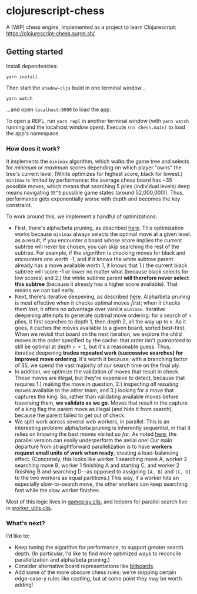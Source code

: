 # clojurescript-chess
A (WIP) chess engine, implemented as a project to learn Clojurescript: https://clojurescript-chess.surge.sh/

## Getting started
Install dependencies:
```
yarn install
```

Then start the `shadow-cljs` build in one terminal window...
```
yarn watch
```
...and open `localhost:9090` to load the app.

To open a REPL, run `yarn repl` in another terminal window (with `yarn watch` running and the localhost window open). Execute `(ns chess.main)` to load the app's namespace.

### How does it work?
It implements the `minimax` algorithm, which walks the game tree and selects for _minimum_ or _maximum_ scores depending on which player "owns" the tree's current level. (White optimizes for highest score, black for lowest.) `minimax` is limited by performance: the average chess board has ~35 possible moves, which means that searching 5 plies (individual levels) deep means navigating `35^5` possible game states (around 52,000,000!). Thus, performance gets exponentially worse with depth and becomes the key constraint.

To work around this, we implement a handful of optimizations:
* First, there's alpha/beta pruning, as described [here](https://www.freecodecamp.org/news/simple-chess-ai-step-by-step-1d55a9266977/). This optimization works because `minimax` always selects the optimal move at a given level: as a result, if you encounter a board whose score implies the current subtree will never be chosen, you can skip searching the rest of the subtree. For example, if the algorithm is checking moves for black and encounters one worth -1, and if it knows the white subtree parent already has a move available worth 1, it knows that 1.) the current black subtree will score -1 or lower no matter what (because black selects for low scores) and 2.) the white subtree parent **will therefore never select this subtree** (because it already has a higher score available). That means we can bail early.
* Next, there's iterative deepening, as described [here](https://www.gamedev.net/tutorials/_/technical/artificial-intelligence/chess-programming-part-iv-basic-search-r1171/). Alpha/beta pruning is most effective when it checks optimal moves _first_; when it checks them _last_, it offers no advantage over vanilla `minimax`. Iterative deepening attempts to generate optimal move ordering: for a search of `n` plies, it first searches to depth 1, then depth 2, all the way up to `n`. As it goes, it caches the moves available to a given board, sorted best-first. When we revisit that board on the next iteration, we explore the child moves in the order specified by the cache: that order isn't _guaranteed_ to still be optimal at depth `n + 1`, but it's a reasonable guess. Thus, iterative deepening **trades repeated work (successive searches) for improved move ordering**. It's worth it because, with a branching factor of 35, we spend the vast majority of our search time on the final ply.
* In addition, we optimize the validation of moves that result in check. These moves are illegal, but they're expensive to detect, because that requires 1.) making the move in question, 2.) inspecting _all resulting moves_ available to the other team, and 3.) looking for a move that captures the king. So, rather than validating available moves before traversing them, **we validate as we go**. Moves that result in the capture of a king flag the parent move as illegal (and hide it from search), because the parent failed to get out of check.
* We split work across several web workers, in parallel. This is an interesting problem: alpha/beta pruning is inherently sequential, in that it relies on knowing the best moves visited _so far_. As noted [here](https://students.cs.byu.edu/~snell/Classes/CS584/projectsF99/steele/report.html), the parallel version can easily underperform the serial one! Our main departure from straightforward parallelization is to have **workers request small units of work when ready**, creating a load-balancing effect. (Concretely, this looks like worker 1 searching move A, worker 2 searching move B, worker 1 finishing A and starting C, and worker 2 finishing B and searching D—as opposed to assigning `[A, B]` and `[C, D]` to the two workers as equal partitions.) This way, if a worker hits an especially slow-to-search move, the other workers can keep searching fast while the slow worker finishes.

Most of this logic lives in [gameplay.cljs](https://github.com/david-davidson/clojurescript-chess/blob/master/src/main/chess/gameplay.cljs), and helpers for parallel search live in [worker_utils.cljs](https://github.com/david-davidson/clojurescript-chess/blob/master/src/main/chess/worker_utils.cljs).

### What's next?
I'd like to:
* Keep tuning the algorithm for performance, to support greater search depth. (In particular, I'd like to find more optimized ways to reconcile parallelization and alpha/beta pruning.)
* Consider alternative board representations like [bitboards](https://www.chessprogramming.org/Bitboards).
* Add some of the more obscure chess rules: we're skipping certain edge-case-y rules like castling, but at some point they may be worth adding!
